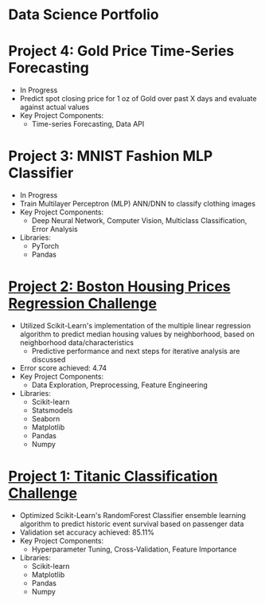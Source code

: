# Data Science Portfolio
# Project 4: Gold Price Time-Series Forecasting
   - In Progress
   - Predict spot closing price for 1 oz of Gold over past X days and evaluate against actual values
   - Key Project Components:
     * Time-series Forecasting, Data API

# Project 3: MNIST Fashion MLP Classifier
   - In Progress
   - Train Multilayer Perceptron (MLP) ANN/DNN to classify clothing images
   - Key Project Components:
     * Deep Neural Network, Computer Vision, Multiclass Classification, Error Analysis
   - Libraries:
     * PyTorch
     * Pandas

# [Project 2: Boston Housing Prices Regression Challenge](https://github.com/DomS1080/Data-Science/blob/main/Projects/Supervised%20Learning/Boston%20Housing%20Prices%20Regression/Boston%20Multiple%20Linear%20Regression.ipynb)
   - Utilized Scikit-Learn's implementation of the multiple linear regression algorithm to predict median housing values by neighborhood, based on neighborhood data/characteristics
     * Predictive performance and next steps for iterative analysis are discussed
   - Error score achieved: 4.74
   - Key Project Components:
     * Data Exploration, Preprocessing, Feature Engineering
   - Libraries:
     * Scikit-learn
     * Statsmodels
     * Seaborn
     * Matplotlib
     * Pandas
     * Numpy

# [Project 1: Titanic Classification Challenge](https://github.com/DomS1080/Data-Science/blob/main/Projects/Supervised%20Learning/Titanic%20Classifier/Titanic%20RandomForest%20Classifier%20Ensemble.ipynb)
   - Optimized Scikit-Learn's RandomForest Classifier ensemble learning algorithm to predict historic event survival based on passenger data
   - Validation set accuracy achieved: 85.11%
   - Key Project Components:
     * Hyperparameter Tuning, Cross-Validation, Feature Importance
   - Libraries:
     * Scikit-learn
     * Matplotlib
     * Pandas
     * Numpy
